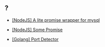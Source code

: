 ## ?

+ [[NodeJS] A lite promise wrapper for mysql](https://github.com/Caaalabash/Silas/tree/master/node-promise-mysql)

+ [[NodeJS] Some Promise](https://github.com/Caaalabash/Silas/tree/master/promise-fun)

+ [[Golang] Port Detector](https://github.com/Caaalabash/Silas/tree/master/go-port-detector)